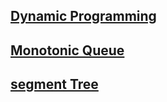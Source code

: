 ## [Dynamic Programming](./dp.md)
## [Monotonic Queue](./mono_queue.md)
## [segment Tree](./segment_tree.md)
